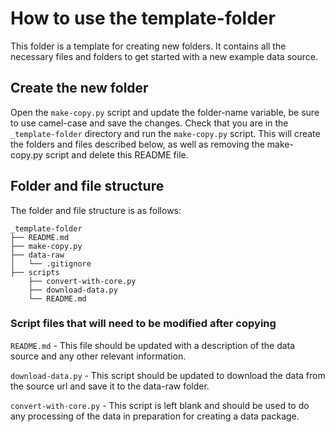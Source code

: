 # How to use the template-folder

This folder is a template for creating new folders. It contains all the necessary files and folders to get started with a new example data source. 

## Create the new folder

Open the `make-copy.py` script and update the folder-name variable, be sure to use camel-case and save the changes. Check that you are in the `_template-folder` directory and run the `make-copy.py` script. This will create the folders and files described below, as well as removing the make-copy.py script and delete this README file.

## Folder and file structure

The folder and file structure is as follows:

```
_template-folder
├── README.md
├── make-copy.py
├── data-raw
│   └── .gitignore
├── scripts
    ├── convert-with-core.py
    ├── download-data.py
    └── README.md
```

### Script files that will need to be modified after copying

`README.md` - This file should be updated with a description of the data source and any other relevant information.

`download-data.py` - This script should be updated to download the data from the source url and save it to the data-raw folder.

`convert-with-core.py` - This script is left blank and should be used to do any processing of the data in preparation for creating a data package.
